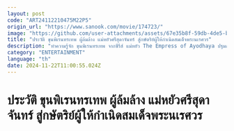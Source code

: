 ```yaml
---
layout: post
code: "ART24112210475M22P5"
origin_url: "https://www.sanook.com/movie/174723/"
image: "https://github.com/user-attachments/assets/67e35b8f-59db-4de5-ba45-7fdea5344d9f"
title: "ประวัติ ขุนพิเรนทรเทพ ผู้ล้มล้าง แม่หยัวศรีสุดาจันทร์ สู่กษัตริย์ผู้ให้กำเนิดสมเด็จพระนเรศวร"
description: "ทำความรู้จัก ขุนพิเรนทรเทพ จากซีรีส์ แม่หยัว The Empress of Ayodhaya ปฐมกษัตริย์แห่งราชวงศ์สุโขทัย \"สมเด็จพระมหาธรรมราชาธิราช\" ผู้พลิกชะตาอยุธยาหลังการสิ้นสุดอำนาจแม่หยัวศรีสุดาจันทร์ กษัตริย์ผู้ให้กำเนิดสมเด็จพระนเรศวรมหาราช"
category: "ENTERTAINMENT"
language: "th"
date: 2024-11-22T11:00:55.024Z
---
```


# ประวัติ ขุนพิเรนทรเทพ ผู้ล้มล้าง แม่หยัวศรีสุดาจันทร์ สู่กษัตริย์ผู้ให้กำเนิดสมเด็จพระนเรศวร